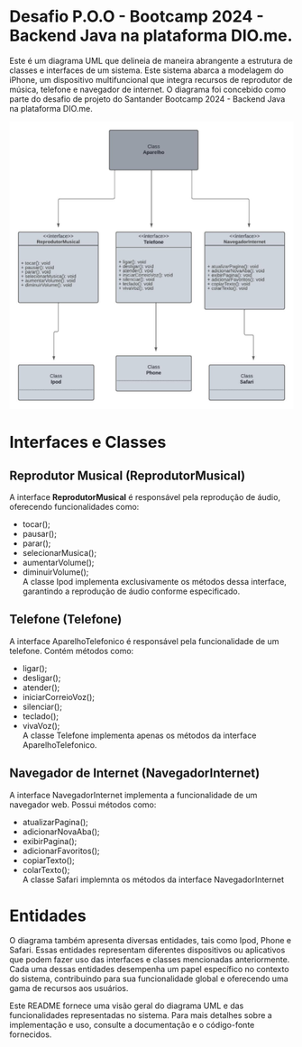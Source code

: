 
# Desafio P.O.O -  Bootcamp 2024 - Backend Java na plataforma DIO.me.

Este é um diagrama UML que delineia de maneira abrangente a estrutura de classes e interfaces de um sistema. Este sistema abarca a modelagem do iPhone, um dispositivo multifuncional que integra recursos de reprodutor de música, telefone e navegador de internet. O diagrama foi concebido como parte do desafio de projeto do Santander Bootcamp 2024 - Backend Java na plataforma DIO.me.

![Foto Diagrama UML Iphone](Fluxogramas.jpeg)

# Interfaces e Classes

## Reprodutor Musical (ReprodutorMusical)
A interface **ReprodutorMusical** é responsável pela reprodução de áudio, oferecendo funcionalidades como:
+ tocar();
+ pausar();
+ parar();
+ selecionarMusica();
+ aumentarVolume();
+ diminuirVolume(); <br>
A classe Ipod implementa exclusivamente os métodos dessa interface, garantindo a reprodução de áudio conforme especificado.

## Telefone (Telefone)
A interface AparelhoTelefonico é responsável pela funcionalidade de um telefone. Contém métodos como:
+ ligar();
+ desligar();
+ atender();
+ iniciarCorreioVoz();
+ silenciar();
+ teclado();
+ vivaVoz(); <br>
A classe Telefone implementa apenas os métodos da interface AparelhoTelefonico.

## Navegador de Internet (NavegadorInternet)
A interface NavegadorInternet implementa a funcionalidade de um navegador web. Possui métodos como:
+ atualizarPagina();
+ adicionarNovaAba();
+ exibirPagina();
+ adicionarFavoritos();
+ copiarTexto();
+ colarTexto(); <br>
A classe Safari implemnta os métodos da interface NavegadorInternet

# Entidades
O diagrama também apresenta diversas entidades, tais como Ipod, Phone e Safari. Essas entidades representam diferentes dispositivos ou aplicativos que podem fazer uso das interfaces e classes mencionadas anteriormente. Cada uma dessas entidades desempenha um papel específico no contexto do sistema, contribuindo para sua funcionalidade global e oferecendo uma gama de recursos aos usuários.

Este README fornece uma visão geral do diagrama UML e das funcionalidades representadas no sistema. Para mais detalhes sobre a implementação e uso, consulte a documentação e o código-fonte fornecidos.
